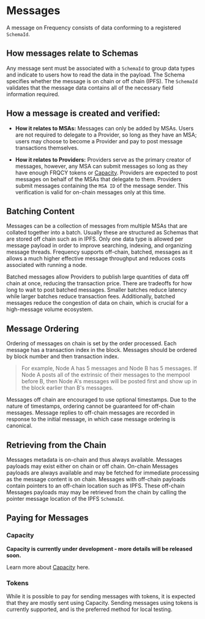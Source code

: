 # Messages

A message on Frequency consists of data conforming to a registered `SchemaId`.

## How messages relate to Schemas
Any message sent must be associated with a `SchemaId` to group data types and indicate to users how to read the data in the payload.
The Schema specifies whether the message is on chain or off chain (IPFS).
The `SchemaId` validates that the message data contains all of the necessary field information required.

## How a message is created and verified:
* **How it relates to MSAs:**
Messages can only be added by MSAs.
Users are not required to delegate to a Provider, so long as they have an MSA; users may choose to become a Provider and pay to post message transactions themselves.

* **How it relates to Providers:**
Providers serve as the primary creator of messages, however, any MSA can submit messages so long as they have enough FRQCY tokens or [Capacity](../Tokenomics/Capacity.md).
Providers are expected to post messages on behalf of the MSAs that delegate to them.
Providers submit messages containing the `MSA ID` of the message sender.
This verification is valid for on-chain messages only at this time.

## Batching Content

Messages can be a collection of messages from multiple MSAs that are collated together into a batch.
Usually these are structured as Schemas that are stored off chain such as in IPFS.
Only one data type is allowed per message payload in order to improve searching, indexing, and organizing message threads.
Frequency supports off-chain, batched, messages as it allows a much higher effective message throughput and reduces costs associated with running a node.

Batched messages allow Providers to publish large quantities of data off chain at once, reducing the transaction price.
There are tradeoffs for how long to wait to post batched messages.
Smaller batches reduce latency while larger batches reduce transaction fees.
Additionally, batched messages reduce the congestion of data on chain, which is crucial for a high-message volume ecosystem.

## Message Ordering

Ordering of messages on chain is set by the order processed.
Each message has a transaction index in the block.
Messages should be ordered by block number and then transaction index.

> For example, Node A has 5 messages and Node B has 5 messages.
> If Node A posts all of the extrinsic of their messages to the mempool before B, then Node A's messages will be posted first and show up in the block earlier than B's messages.

Messages off chain are encouraged to use optional timestamps.
Due to the nature of timestamps, ordering cannot be guaranteed for off-chain messages.
Message replies to off-chain messages are recorded in response to the initial message, in which case message ordering is canonical.

## Retrieving from the Chain
Messages metadata is on-chain and thus always available.  Messages payloads may exist either on chain or off chain.  On-chain Messages payloads are always available and may be fetched for immediate processing as the message content is on chain.  Messages with off-chain payloads contain pointers to an off-chain location such as IPFS.  These off-chain Messages payloads may may be retrieved from the chain by calling the pointer message location of the IPFS `SchemaId`.

## Paying for Messages

### Capacity
**Capacity is currently under development - more details will be released soon.**

Learn more about [Capacity](../Tokenomics/Capacity.md) here.

### Tokens

While it is possible to pay for sending messages with tokens, it is expected that they are mostly sent using Capacity.
Sending messages using tokens is currently supported, and is the preferred method for local testing.
